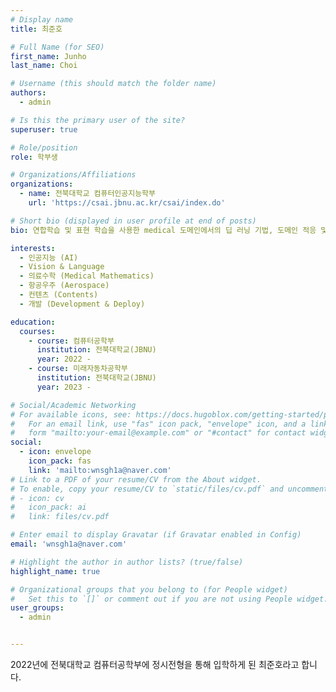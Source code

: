 ```yaml
---
# Display name
title: 최준호

# Full Name (for SEO)
first_name: Junho
last_name: Choi

# Username (this should match the folder name)
authors:
  - admin

# Is this the primary user of the site?
superuser: true

# Role/position
role: 학부생

# Organizations/Affiliations
organizations:
  - name: 전북대학교 컴퓨터인공지능학부
    url: 'https://csai.jbnu.ac.kr/csai/index.do'

# Short bio (displayed in user profile at end of posts)
bio: 연합학습 및 표현 학습을 사용한 medical 도메인에서의 딥 러닝 기법, 도메인 적응 및 테스트 타임 학습과 같은 딥 러닝 기반 컴퓨터 비전 응용, 이미지 처리 및 이미지-텍스트 캡셔닝을 포함한 의료 응용의 딥 러닝 기반 진단 등을 포함합니다.

interests:
  - 인공지능 (AI)
  - Vision & Language
  - 의료수학 (Medical Mathematics)
  - 항공우주 (Aerospace)
  - 컨텐츠 (Contents)
  - 개발 (Development & Deploy)

education:
  courses:
    - course: 컴퓨터공학부
      institution: 전북대학교(JBNU)
      year: 2022 - 
    - course: 미래자동차공학부
      institution: 전북대학교(JBNU)
      year: 2023 - 

# Social/Academic Networking
# For available icons, see: https://docs.hugoblox.com/getting-started/page-builder/#icons
#   For an email link, use "fas" icon pack, "envelope" icon, and a link in the
#   form "mailto:your-email@example.com" or "#contact" for contact widget.
social:
  - icon: envelope
    icon_pack: fas
    link: 'mailto:wnsgh1a@naver.com'
# Link to a PDF of your resume/CV from the About widget.
# To enable, copy your resume/CV to `static/files/cv.pdf` and uncomment the lines below.
# - icon: cv
#   icon_pack: ai
#   link: files/cv.pdf

# Enter email to display Gravatar (if Gravatar enabled in Config)
email: 'wnsgh1a@naver.com'

# Highlight the author in author lists? (true/false)
highlight_name: true

# Organizational groups that you belong to (for People widget)
#   Set this to `[]` or comment out if you are not using People widget.
user_groups:
  - admin


---
```


2022년에 전북대학교 컴퓨터공학부에 정시전형을 통해 입학하게 된 최준호라고 합니다. 